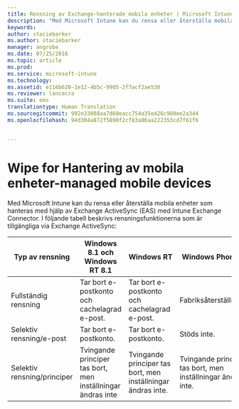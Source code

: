 ```yaml
---
title: Rensning av Exchange-hanterade mobila enheter | Microsoft Intune
description: "Med Microsoft Intune kan du rensa eller återställa mobila enheter som hanteras med hjälp av Exchange ActiveSync (EAS) med Intune Exchange Connector"
keywords: 
author: staciebarker
ms.author: staciebarker
manager: angrobe
ms.date: 07/25/2016
ms.topic: article
ms.prod: 
ms.service: microsoft-intune
ms.technology: 
ms.assetid: e116b620-1e12-4b5c-9905-2f7acf2ae530
ms.reviewer: lancecra
ms.suite: ems
translationtype: Human Translation
ms.sourcegitcommit: 992e33088aa7d60eacc754a35e426c980ee2a344
ms.openlocfilehash: 94d304a872f5890f2cf83a06aa222353cd7f61f6


---
```



# <a name="wipe-for-exchangemanaged-mobile-devices"></a>Wipe for Hantering av mobila enheter-managed mobile devices
Med Microsoft Intune kan du rensa eller återställa mobila enheter som hanteras med hjälp av Exchange ActiveSync (EAS) med Intune Exchange Connector. I följande tabell beskrivs rensningsfunktionerna som är tillgängliga via Exchange ActiveSync:

|Typ av rensning|Windows 8.1 och Windows RT 8.1|Windows RT|Windows Phone 8|iOS|Android|
|----------------|----------------------------------|--------------|-------------------|-------|-----------|
|Fullständig rensning|Tar bort e-postkonto och cachelagrad e-post.|Tar bort e-postkonto och cachelagrad e-post.|Fabriksåterställning.|Fabriksåterställning.|Fabriksåterställning.|
|Selektiv rensning/e-post|Tar bort e-postkonto.|Tar bort e-postkonto.|Stöds inte.|Stöds inte.|Stöds inte.|
|Selektiv rensning/principer|Tvingande principer tas bort, men inställningar ändras inte|Tvingande principer tas bort, men inställningar ändras inte.|Tvingande principer tas bort, men inställningar ändras inte.|Tvingande principer tas bort, men inställningar ändras inte.|Tvingande principer tas bort, men inställningar ändras inte.|



<!--HONumber=Oct16_HO3-->


